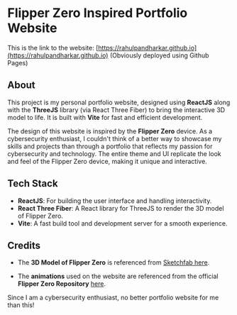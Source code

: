 # Flipper Zero Inspired Portfolio Website

This is the link to the website: [https://rahulpandharkar.github.io](https://rahulpandharkar.github.io)
(Obviously deployed using Github Pages)

## About

This project is my personal portfolio website, designed using **ReactJS** along with the **ThreeJS** library (via React Three Fiber) to bring the interactive 3D model to life. It is built with **Vite** for fast and efficient development.

The design of this website is inspired by the **Flipper Zero** device. As a cybersecurity enthusiast, I couldn't think of a better way to showcase my skills and projects than through a portfolio that reflects my passion for cybersecurity and technology. The entire theme and UI replicate the look and feel of the Flipper Zero device, making it unique and interactive.

## Tech Stack

- **ReactJS**: For building the user interface and handling interactivity.
- **React Three Fiber**: A React library for ThreeJS to render the 3D model of Flipper Zero.
- **Vite**: A fast build tool and development server for a smooth experience.

## Credits

- The **3D Model of Flipper Zero** is referenced from [Sketchfab here](https://sketchfab.com/3d-models/flipper-zero-f8ad3fdf5f2b485ba46b0ac91626fc76).
  
- The **animations** used on the website are referenced from the official **Flipper Zero Repository** [here](https://github.com/flipperdevices/flipperzero-firmware).

Since I am a cybersecurity enthusiast, no better portfolio website for me than this!
